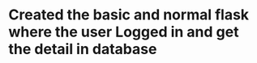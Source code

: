 <h1>Created the basic and normal flask where the user Logged in and get the detail in database</h1>
